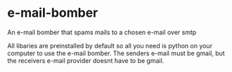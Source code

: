 # e-mail-bomber
An e-mail bomber that spams mails to a chosen e-mail over smtp

All libaries are preinstalled by default so all you need is python on your computer to use the e-mail bomber. The senders e-mail must be gmail, but the receivers e-mail provider doesnt have to be gmail.

